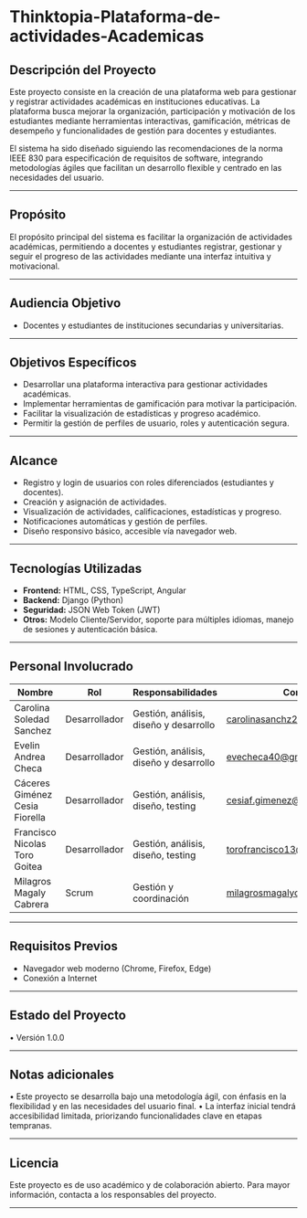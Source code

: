 # Thinktopia-Plataforma-de-actividades-Academicas

## Descripción del Proyecto
Este proyecto consiste en la creación de una plataforma web para gestionar y registrar actividades académicas en instituciones educativas. La plataforma busca mejorar la organización, participación y motivación de los estudiantes mediante herramientas interactivas, gamificación, métricas de desempeño y funcionalidades de gestión para docentes y estudiantes.

El sistema ha sido diseñado siguiendo las recomendaciones de la norma IEEE 830 para especificación de requisitos de software, integrando metodologías ágiles que facilitan un desarrollo flexible y centrado en las necesidades del usuario.

---

## Propósito
El propósito principal del sistema es facilitar la organización de actividades académicas, permitiendo a docentes y estudiantes registrar, gestionar y seguir el progreso de las actividades mediante una interfaz intuitiva y motivacional.

---

## Audiencia Objetivo
- Docentes y estudiantes de instituciones secundarias y universitarias.

---

## Objetivos Específicos
- Desarrollar una plataforma interactiva para gestionar actividades académicas.
- Implementar herramientas de gamificación para motivar la participación.
- Facilitar la visualización de estadísticas y progreso académico.
- Permitir la gestión de perfiles de usuario, roles y autenticación segura.

---

## Alcance
- Registro y login de usuarios con roles diferenciados (estudiantes y docentes).
- Creación y asignación de actividades.
- Visualización de actividades, calificaciones, estadísticas y progreso.
- Notificaciones automáticas y gestión de perfiles.
- Diseño responsivo básico, accesible vía navegador web.

---

## Tecnologías Utilizadas
- **Frontend:** HTML, CSS, TypeScript, Angular
- **Backend:** Django (Python)
- **Seguridad:** JSON Web Token (JWT)
- **Otros:** Modelo Cliente/Servidor, soporte para múltiples idiomas, manejo de sesiones y autenticación básica.

---

## Personal Involucrado
| Nombre | Rol | Responsabilidades | Contacto |
|---------|-----|---------------------|----------|
| Carolina Soledad Sanchez | Desarrollador | Gestión, análisis, diseño y desarrollo | carolinasanchz20@gmail.com |
| Evelin Andrea Checa | Desarrollador | Gestión, análisis, diseño y desarrollo | evecheca40@gmail.com |
| Cáceres Giménez Cesia Fiorella | Desarrollador | Gestión, análisis, diseño, testing | cesiaf.gimenez@gmail.com |
| Francisco Nicolas Toro Goitea | Desarrollador | Gestión, análisis, diseño, testing | torofrancisco13@gmail.com |
| Milagros Magaly Cabrera | Scrum | Gestión y coordinación | milagrosmagalycabrera@gmail.com |


---

## Requisitos Previos
- Navegador web moderno (Chrome, Firefox, Edge)
- Conexión a Internet

---

## Estado del Proyecto

•	Versión 1.0.0
________________________________________
## Notas adicionales

•	Este proyecto se desarrolla bajo una metodología ágil, con énfasis en la flexibilidad y en las necesidades del usuario final.
•	La interfaz inicial tendrá accesibilidad limitada, priorizando funcionalidades clave en etapas tempranas.
________________________________________
## Licencia
Este proyecto es de uso académico y de colaboración abierto. Para mayor información, contacta a los responsables del proyecto.
________________________________________



